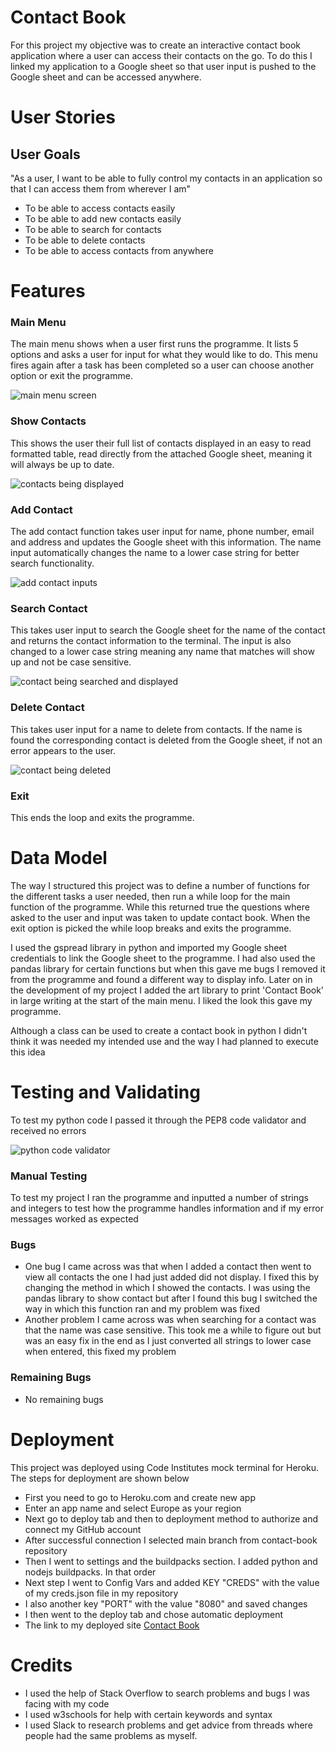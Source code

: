 # Contact Book

For this project my objective was to create an interactive contact book application where a user can access their contacts on the go. To do this I linked my application to a Google sheet so that user input is pushed to the Google sheet and can be accessed anywhere.

# User Stories

## User Goals

"As a user, I want to be able to fully control my contacts in an application so that I can access them from wherever I am"

- To be able to access contacts easily
- To be able to add new contacts easily
- To be able to search for contacts
- To be able to delete contacts 
- To be able to access contacts from anywhere

# Features

### Main Menu
The main menu shows when a user first runs the programme. It lists 5 options and asks a user for input for what they would like to do. This menu fires again after a task has been completed so a user can choose another option or exit the programme.

![main menu screen](/documentation/main.png)

### Show Contacts
This shows the user their full list of contacts displayed in an easy to read formatted table, read directly from the attached Google sheet, meaning it will always be up to date.

![contacts being displayed](/documentation/view-contacts.png)

### Add Contact
The add contact function takes user input for name, phone number, email and address and updates the Google sheet with this information. The name input automatically changes the name to a lower case string for better search functionality.

![add contact inputs](/documentation/add-contact.png)

### Search Contact
This takes user input to search the Google sheet for the name of the contact and returns the contact information to the terminal. The input is also changed to a lower case string meaning any name that matches will show up and not be case sensitive.

![contact being searched and displayed](/documentation/search-contact.png)

### Delete Contact
This takes user input for a name to delete from contacts. If the name is found the corresponding contact is deleted from the Google sheet, if not an error appears to the user.

![contact being deleted](/documentation/delete.png)

### Exit
This ends the loop and exits the programme.

# Data Model
The way I structured this project was to define a number of functions for the different tasks a user needed, then run a while loop for the main function of the programme. While this returned true the questions where asked to the user and input was taken to update contact book. When the exit option is picked the while loop breaks and exits the programme.

I used the gspread library in python and imported my Google sheet credentials to link the Google sheet to the programme. I had also used the pandas library for certain functions but when this gave me bugs I removed it from the programme and found a different way to display info. Later on in the development of my project I added the art library to print 'Contact Book' in large writing at the start of the main menu. I liked the look this gave my programme.

Although a class can be used to create a contact book in python I didn't think it was needed my intended use and the way I had planned to execute this idea

# Testing and Validating
To test my python code I passed it through the PEP8 code validator and received no errors

![python code validator](/documentation/python-validator.png)

### Manual Testing 
To test my project I ran the programme and inputted a number of strings and integers to test how the programme handles information and if my error messages worked as expected

### Bugs
- One bug I came across was that when I added a contact then went to view all contacts the one I had just added did not display. I fixed this by changing the method in which I showed the contacts. I was using the pandas library to show contact but after I found this bug I switched the way in which this function ran and my problem was fixed
- Another problem I came across was when searching for a contact was that the name was case sensitive. This took me a while to figure out but was an easy fix in the end as I just converted all strings to lower case when entered, this fixed my problem

### Remaining Bugs
- No remaining bugs

# Deployment
This project was deployed using Code Institutes mock terminal for Heroku. The steps for deployment are shown below

- First you need to go to Heroku.com and create new app
- Enter an app name and select Europe as your region
- Next go to deploy tab and then to deployment method to authorize and connect my GitHub account
- After successful connection I selected main branch from contact-book repository 
- Then I went to settings and the buildpacks section. I added python and nodejs buildpacks. In that order
- Next step I went to Config Vars and added KEY "CREDS" with the value of my creds.json file in my repository
- I also another key "PORT" with the value "8080" and saved changes
- I then went to the deploy tab and chose automatic deployment
- The link to my deployed site [Contact Book](https://contact-book123.herokuapp.com/)

# Credits
- I used the help of Stack Overflow to search problems and bugs I was facing with my code
- I used w3schools for help with certain keywords and syntax
- I used Slack to research problems and get advice from threads where people had the same problems as myself. 